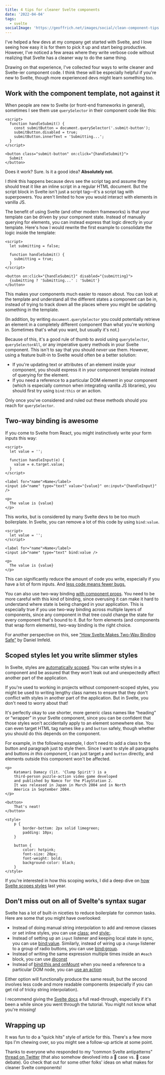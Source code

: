 ```yaml
---
title: 4 tips for cleaner Svelte components
date: '2022-04-04'
tags:
  - svelte
socialImage: 'https://geoffrich.net/images/social/clean-component-tips.png'
---
```


I've helped a few devs at my company get started with Svelte, and I love seeing how easy it is for them to pick it up and start being productive. However, I've noticed a few areas where they write verbose code without realizing that Svelte has a cleaner way to do the same thing.

Drawing on that experience, I've collected four ways to write cleaner and Svelte-ier component code. I think these will be especially helpful if you're new to Svelte, though more experienced devs might learn something too.

## Work with the component template, not against it

When people are new to Svelte (or front-end frameworks in general), sometimes I see them use `querySelector` in their component code like this:

```svelte
<script>
  function handleSubmit() {
    const submitButton = document.querySelector('.submit-button');
    submitButton.disabled = true;
    submitButton.innerText = 'Submitting...';
  }
</script>

<button class="submit-button" on:click="{handleSubmit}">
  Submit
</button>
```

Does it work? Sure. Is it a good idea? **Absolutely not.**

I _think_ this happens because devs see the script tag and assume they should treat it like an inline script in a regular HTML document. But the script block in Svelte isn't just a script tag&mdash;it's a script tag with superpowers. You aren't limited to how you would interact with elements in vanilla JS.

The benefit of using Svelte (and other modern frameworks) is that your template can be driven by your component state. Instead of manually querying for elements, you can instead express that logic directly in your template. Here's how I would rewrite the first example to consolidate the logic inside the template:

```svelte
<script>
  let submitting = false;

  function handleSubmit() {
    submitting = true;
  }
</script>

<button on:click="{handleSubmit}" disabled="{submitting}">
  {submitting ? 'Submitting...' : 'Submit'}
</button>
```

This makes your components much easier to reason about. You can look at the template and understand all the different states a component can be in, instead of trying to track down all the places where you might be updating something in the template.

(In addition, by writing `document.querySelector` you could potentially retrieve an element in a completely different component than what you're working in. Sometimes that's what you want, but usually it's not.)

Because of this, it's a good rule of thumb to avoid using `querySelector`, `querySelectorAll`, or any imperative query methods in your Svelte component. This isn't to say that you should _never_ use them. However, using a feature built-in to Svelte would often be a better solution:

- If you're updating text or attributes of an element inside your component, you should express it in your component template instead of querying for the element.
- If you need a reference to a particular DOM element in your component (which is especially common when integrating vanilla JS libraries), you should first try using `bind:this` or an action.

Only once you've considered and ruled out these methods should you reach for `querySelector`.

## Two-way binding is awesome

If you come to Svelte from React, you might instinctively write your form inputs this way:

```svelte
<script>
  let value = '';

  function handleInput(e) {
    value = e.target.value;
  }
</script>

<label for="name">Name</label>
<input id="name" type="text" value="{value}" on:input="{handleInput}" />

<p>
  The value is {value}
</p>
```

This works, but is considered by many Svelte devs to be too much boilerplate. In Svelte, you can remove a lot of this code by using `bind:value`.

```svelte
<script>
  let value = '';
</script>

<label for="name">Name</label>
<input id="name" type="text" bind:value />

<p>
  The value is {value}
</p>
```

This can significantly reduce the amount of code you write, especially if you have a lot of form inputs. And [less code means fewer bugs.](https://svelte.dev/blog/write-less-code)

You can also use two-way binding [with component props](https://svelte.dev/docs#template-syntax-component-directives-bind-property). You need to be more careful with this kind of binding, since overusing it can make it hard to understand where state is being changed in your application. This is especially true if you use two-way binding across multiple layers of components, since any component in that tree could change the state for every component that's bound to it. But for form elements (and components that wrap form elements), two-way binding is the right choice.

For another perspective on this, see ["How Svelte Makes Two-Way Binding Safe”](https://imfeld.dev/writing/how_svelte_makes_two_way_binding_safe) by Daniel Imfeld.

## Scoped styles let you write slimmer styles

In Svelte, styles are [automatically scoped](https://svelte.dev/tutorial/styling). You can write styles in a component and be assured that they won't leak out and unexpectedly affect another part of the application.

If you're used to working in projects without component-scoped styles, you might be used to writing lengthy class names to ensure that they don't conflict with styles in another part of the application. But in Svelte, you don't need to worry about that!

It's perfectly okay to use shorter, more generic class names like “heading” or “wrapper” in your Svelte component, since you can be confident that those styles won't accidentally apply to an element somewhere else. You can even target HTML tag names like `p` and `button` safely, though whether you should do this depends on the component.

For example, in the following example, I don't need to add a class to the button and paragraph just to style them. Since I want to style all paragraphs and buttons _in this component_, I can just target `p` and `button` directly, and elements outside this component won't be affected.

```svelte
<p>
	Katamari Damacy (lit. 'Clump Spirit') is a
	third-person puzzle-action video game developed
	and	published by Namco for the PlayStation 2.
	It was released in Japan in March 2004 and in North
	America in September 2004.
</p>

<button>
	That's neat!
</button>

<style>
	p {
		border-bottom: 2px solid limegreen;
		padding: 10px;
	}

	button {
		color: hotpink;
		font-size: 20px;
		font-weight: bold;
		background-color: black;
	}
</style>
```

If you're interested in how this scoping works, I did a deep dive on [how Svelte scopes styles](https://geoffrich.net/posts/svelte-scoped-styles/) last year.

## Don't miss out on all of Svelte's syntax sugar

Svelte has a lot of built-in niceties to reduce boilerplate for common tasks. Here are some that you might have overlooked:

- Instead of doing manual string interpolation to add and remove classes or set inline styles, you can use [class:](https://svelte.dev/tutorial/classes) and [style:](https://geoffrich.net/posts/style-directives/).
- Instead of setting up an `input` listener and keeping local state in sync, you can use [bind:value](https://svelte.dev/tutorial/text-inputs). Similarly, instead of wiring up a `change` listener to a group of radio buttons, you can use [bind:group](https://svelte.dev/tutorial/group-inputs).
- Instead of writing the same expression multiple times inside an `#each` block, you can use [@const](https://geoffrich.net/posts/local-constants/)
- Instead of [bind:this and onMount](https://svelte.dev/tutorial/bind-this) when you need a reference to a particular DOM node, you can [use an action](https://blog.logrocket.com/svelte-actions-introduction/)

Either option will functionally produce the same result, but the second involves less code and more readable components (especially if you can get rid of tricky string interpolation).

I recommend giving the [Svelte docs](https://svelte.dev/docs) a full read-through, especially if it's been a while since you went through the tutorial. You might not know what you're missing!

## Wrapping up

It was fun to do a “quick hits” style of article for this. There's a few more tips I'm chewing over, so you might see a follow-up article at some point.

Thanks to everyone who responded to my “common Svelte antipatterns” [thread on Twitter](https://twitter.com/geoffrich_/status/1488955388808421380) (that also somehow devolved into a 🐫 case vs. 🐍 case debate). Go check that out for some other folks' ideas on what makes for cleaner Svelte components!
